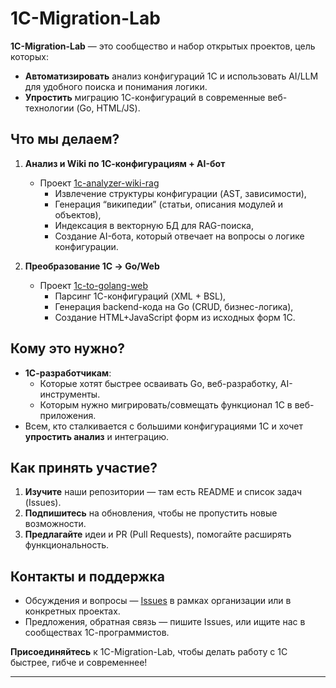 # 1C-Migration-Lab

**1C-Migration-Lab** — это сообщество и набор открытых проектов, цель которых:
- **Автоматизировать** анализ конфигураций 1С и использовать AI/LLM для удобного поиска и понимания логики.
- **Упростить** миграцию 1С-конфигураций в современные веб-технологии (Go, HTML/JS).

## Что мы делаем?

1. **Анализ и Wiki по 1С-конфигурациям + AI-бот**  
   - Проект [1c-analyzer-wiki-rag](https://github.com/1C-Migration-Lab/1c-analyzer-wiki-rag)  
     - Извлечение структуры конфигурации (AST, зависимости),  
     - Генерация “википедии” (статьи, описания модулей и объектов),  
     - Индексация в векторную БД для RAG-поиска,  
     - Создание AI-бота, который отвечает на вопросы о логике конфигурации.

2. **Преобразование 1С → Go/Web**  
   - Проект [1c-to-golang-web](https://github.com/1C-Migration-Lab/1c-to-golang-web)  
     - Парсинг 1С-конфигураций (XML + BSL),  
     - Генерация backend-кода на Go (CRUD, бизнес-логика),  
     - Создание HTML+JavaScript форм из исходных форм 1С.

## Кому это нужно?

- **1С-разработчикам**:
  - Которые хотят быстрее осваивать Go, веб-разработку, AI-инструменты.
  - Которым нужно мигрировать/совмещать функционал 1С в веб-приложения.
- Всем, кто сталкивается с большими конфигурациями 1С и хочет **упростить анализ** и интеграцию.

## Как принять участие?

1. **Изучите** наши репозитории — там есть README и список задач (Issues).  
2. **Подпишитесь** на обновления, чтобы не пропустить новые возможности.  
3. **Предлагайте** идеи и PR (Pull Requests), помогайте расширять функциональность.  

## Контакты и поддержка

- Обсуждения и вопросы — [Issues](https://github.com/1C-Migration-Lab/1c-migration-lab/issues) в рамках организации или в конкретных проектах.
- Предложения, обратная связь — пишите Issues, или ищите нас в сообществах 1С-программистов.

**Присоединяйтесь** к 1C-Migration-Lab, чтобы делать работу с 1С быстрее, гибче и современнее!

---

